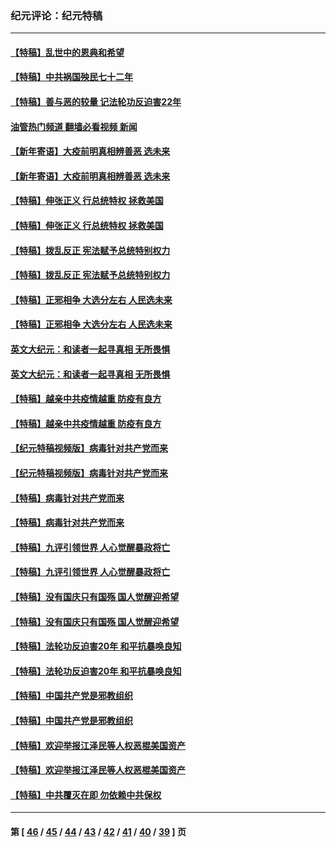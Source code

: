 ### 纪元评论：纪元特稿
---
#### [【特稿】乱世中的恩典和希望](../../pages/nsc424/n13734687.md?06260330) 
#### [【特稿】中共祸国殃民七十二年](../../pages/nsc424/n13272607.md?06260330) 
#### [【特稿】善与恶的较量 记法轮功反迫害22年](../../pages/nsc424/n13086597.md?06260330) 
#### [油管热门频道 翻墙必看视频 新闻](ok?06260330)
#### [【新年寄语】大疫前明真相辨善恶 选未来](../../pages/nsc424/n12660855.md?06260330) 
#### [【新年寄语】大疫前明真相辨善恶 选未来](../../pages/nsc424/n12660855.md?06260330) 
#### [【特稿】伸张正义 行总统特权 拯救美国](../../pages/nsc424/n12616806.md?06260330) 
#### [【特稿】伸张正义 行总统特权 拯救美国](../../pages/nsc424/n12616806.md?06260330) 
#### [【特稿】拨乱反正 宪法赋予总统特别权力](../../pages/nsc424/n12598306.md?06260330) 
#### [【特稿】拨乱反正 宪法赋予总统特别权力](../../pages/nsc424/n12598306.md?06260330) 
#### [【特稿】正邪相争 大选分左右 人民选未来](../../pages/nsc424/n12545208.md?06260330) 
#### [【特稿】正邪相争 大选分左右 人民选未来](../../pages/nsc424/n12545208.md?06260330) 
#### [英文大纪元：和读者一起寻真相 无所畏惧](../../pages/nsc424/n12542027.md?06260330) 
#### [英文大纪元：和读者一起寻真相 无所畏惧](../../pages/nsc424/n12542027.md?06260330) 
#### [【特稿】越亲中共疫情越重 防疫有良方](../../pages/nsc424/n12042989.md?06260330) 
#### [【特稿】越亲中共疫情越重 防疫有良方](../../pages/nsc424/n12042989.md?06260330) 
#### [【纪元特稿视频版】病毒针对共产党而来](../../pages/nsc424/n11977328.md?06260330) 
#### [【纪元特稿视频版】病毒针对共产党而来](../../pages/nsc424/n11977328.md?06260330) 
#### [【特稿】病毒针对共产党而来](../../pages/nsc424/n11928818.md?06260330) 
#### [【特稿】病毒针对共产党而来](../../pages/nsc424/n11928818.md?06260330) 
#### [【特稿】九评引领世界 人心觉醒暴政将亡](../../pages/nsc424/n11660496.md?06260330) 
#### [【特稿】九评引领世界 人心觉醒暴政将亡](../../pages/nsc424/n11660496.md?06260330) 
#### [【特稿】没有国庆只有国殇 国人觉醒迎希望](../../pages/nsc424/n11549354.md?06260330) 
#### [【特稿】没有国庆只有国殇 国人觉醒迎希望](../../pages/nsc424/n11549354.md?06260330) 
#### [【特稿】法轮功反迫害20年 和平抗暴唤良知](../../pages/nsc424/n11389135.md?06260330) 
#### [【特稿】法轮功反迫害20年 和平抗暴唤良知](../../pages/nsc424/n11389135.md?06260330) 
#### [【特稿】中国共产党是邪教组织](../../pages/nsc424/n11355551.md?06260330) 
#### [【特稿】中国共产党是邪教组织](../../pages/nsc424/n11355551.md?06260330) 
#### [【特稿】欢迎举报江泽民等人权恶棍美国资产](../../pages/nsc424/n11303040.md?06260330) 
#### [【特稿】欢迎举报江泽民等人权恶棍美国资产](../../pages/nsc424/n11303040.md?06260330) 
#### [【特稿】中共覆灭在即 勿依赖中共保权](../../pages/nsc424/n11278510.md?06260330) 

---
#### 第 [ [46](./46.md?06260330) / [45](./45.md?06260330) / [44](./44.md?06260330) / [43](./43.md?06260330) / [42](./42.md?06260330) / [41](./41.md?06260330) / [40](./40.md?06260330) / [39](./39.md?06260330) ] 页
